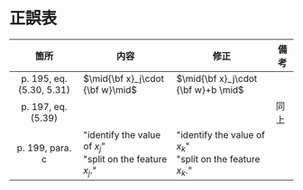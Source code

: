 # 正誤表
| 箇所  | 内容  | 修正  | 備考  |
| :-: | --- | --- | --- |
| p. 195, eq. (5.30, 5.31) |  $\mid{\bf x}_j\cdot {\bf w}\mid$  | $\mid{\bf x}_j\cdot {\bf w}+b \mid$  |  |
| p. 197, eq. (5.39) |  |  | 同上   |  
| p. 199, para. c | "identify the value of $x_j$" <br> "split on the feature $x_j$."   | "identify the value of $x_k$" <br> "split on the feature $x_k$." |    | 
